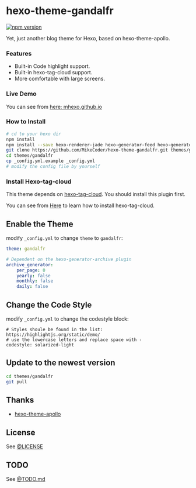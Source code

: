 # hexo-theme-gandalfr

[![npm version](https://badge.fury.io/js/hexo-theme-gandalfr.svg)](https://badge.fury.io/js/hexo-theme-gandalfr)

Yet, just another blog theme for Hexo, based on hexo-theme-apollo.

### Features
+ Built-in Code highlight support.
+ Built-in hexo-tag-cloud support.
+ More comfortable with large screens.

### Live Demo

You can see from [here: mhexo.github.io](https://mhexo.github.io)

### How to Install
``` bash
# cd to your hexo dir
npm install
npm install --save hexo-renderer-jade hexo-generator-feed hexo-generator-sitemap hexo-browsersync hexo-generator-archive hexo-tag-cloud
git clone https://github.com/MikeCoder/hexo-theme-gandalfr.git themes/gandalfr
cd themes/gandalfr
cp _config.yml.example _config.yml
# modify the config file by yourself
```

### Install Hexo-tag-cloud
This theme depends on [hexo-tag-cloud](https://github.com/MikeCoder/hexo-tag-cloud). You should install this plugin first.

You can see from [Here](https://github.com/MikeCoder/hexo-tag-cloud) to learn how to install hexo-tag-cloud.

## Enable the Theme

modify `_config.yml` to change `theme` to `gandalfr`:

```yaml
theme: gandalfr

# Dependent on the hexo-generator-archive plugin
archive_generator:
    per_page: 0
    yearly: false
    monthly: false
    daily: false
```

## Change the Code Style

modify `_config.yml` to change the codestyle block:

```
# Styles shoule be found in the list: https://highlightjs.org/static/demo/
# use the lowercase letters and replace space with -
codestyle: solarized-light
```

## Update to the newest version
``` bash
cd themes/gandalfr
git pull
```

## Thanks
+ [hexo-theme-apollo](https://github.com/pinggod/hexo-theme-apollo)

## License
See [@LICENSE](./LICENSE)

## TODO
See [@TODO.md](./TODO.md)
